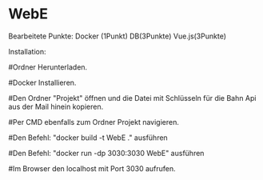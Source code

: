 # WebE

Bearbeitete Punkte:
Docker (1Punkt)
DB(3Punkte)
Vue.js(3Punkte)

Installation:

#Ordner Herunterladen.

#Docker Installieren.

#Den Ordner "Projekt" öffnen und die Datei mit Schlüsseln für die Bahn Api aus der Mail hinein kopieren.

#Per CMD ebenfalls zum Ordner Projekt navigieren. 

#Den Befehl: "docker build -t WebE ." ausführen

#Den Befehl: "docker run -dp 3030:3030 WebE" ausführen

#Im Browser den localhost mit Port 3030 aufrufen.
